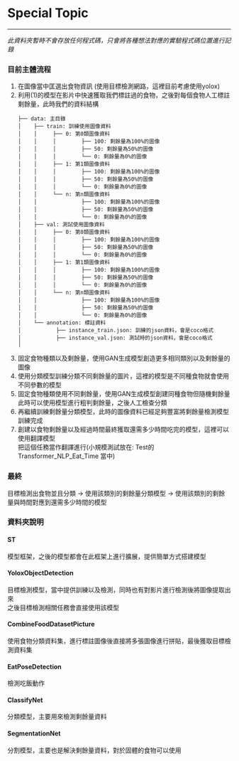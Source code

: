 # Special Topic

***
*此資料夾暫時不會存放任何程式碼，只會將各種想法對應的實驗程式碼位置進行記錄*

### 目前主體流程
1. 在圖像當中匡選出食物資訊 (使用目標檢測網路，這裡目前考慮使用yolox)
2. 利用(1)的模型在影片中快速獲取我們標註過的食物，之後對每個食物人工標註剩餘量，此時我們的資料結構
    ```
   ├── data: 主目錄
    │    ├── train: 訓練使用圖像資料
    │    │     ├── 0: 第0類圖像資料
    │    │     │        ├── 100: 剩餘量為100%的圖像
    │    │     │        ├── 50: 剩餘量為50%的圖像
    │    │     │        └── 0: 剩餘量為0%的圖像
    │    │     ├── 1: 第1類圖像資料
    │    │     │        ├── 100: 剩餘量為100%的圖像
    │    │     │        ├── 50: 剩餘量為50%的圖像
    │    │     │        └── 0: 剩餘量為0%的圖像
    │    │     └── n: 第n類圖像資料
    │    │              ├── 100: 剩餘量為100%的圖像
    │    │              ├── 50: 剩餘量為50%的圖像
    │    │              └── 0: 剩餘量為0%的圖像
    │    ├── val: 測試使用圖像資料
    │    │     ├── 0: 第0類圖像資料
    │    │     │        ├── 100: 剩餘量為100%的圖像
    │    │     │        ├── 50: 剩餘量為50%的圖像
    │    │     │        └── 0: 剩餘量為0%的圖像
    │    │     ├── 1: 第1類圖像資料
    │    │     │        ├── 100: 剩餘量為100%的圖像
    │    │     │        ├── 50: 剩餘量為50%的圖像
    │    │     │        └── 0: 剩餘量為0%的圖像
    │    │     └── n: 第n類圖像資料
    │    │              ├── 100: 剩餘量為100%的圖像
    │    │              ├── 50: 剩餘量為50%的圖像
    │    │              └── 0: 剩餘量為0%的圖像
    │    └── annotation: 標註資料
    │           ├── instance_train.json: 訓練的json資料，會是coco格式
    │           ├── instance_val.json: 測試時的json資料，會是coco格式
    │ 
   ```
3. 固定食物種類以及剩餘量，使用GAN生成模型創造更多相同類別以及剩餘量的圖像
4. 使用分類模型訓練分類不同剩餘量的圖片，這裡的模型是不同種食物就會使用不同參數的模型
5. 固定食物種類使用不同剩餘量，使用GAN生成模型創建同種食物但隨機剩餘量\
   此時可以使用模型進行粗判剩餘量，之後人工檢查分類
6. 再繼續訓練剩餘量分類模型，此時的圖像資料已經足夠豐富將剩餘量檢測模型訓練完成
7. 創建以食物剩餘量以及經過時間最終獲取還需多少時間吃完的模型，這裡可以使用翻譯模型\
   把這個任務當作翻譯進行(小規模測試放在: Test的Transformer_NLP_Eat_Time 當中)

### 最終
目標檢測出食物並且分類 -> 使用該類別的剩餘量分類模型 -> 使用該類別的剩餘量與時間對應到還需多少時間的模型


### 資料夾說明
#### ST
模型框架，之後的模型都會在此框架上進行擴展，提供簡單方式搭建模型

#### YoloxObjectDetection
目標檢測模型，當中提供訓練以及檢測，同時也有對影片進行檢測後將圖像提取出來\
之後目標檢測相關任務會直接使用該模型

#### CombineFoodDatasetPicture
使用食物分類資料集，進行標註圖像後直接將多張圖像進行拼貼，最後獲取目標檢測資料集

#### EatPoseDetection
檢測吃飯動作

#### ClassifyNet
分類模型，主要用來檢測剩餘量資料

#### SegmentationNet
分割模型，主要也是解決剩餘量資料，對於固體的食物可以使用
